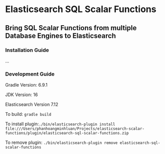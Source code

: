 # Elasticsearch SQL Scalar Functions
## Bring SQL Scalar Functions from multiple Database Engines to Elasticsearch
### Installation Guide
...

### Development Guide
Gradle Version: 6.9.1

JDK Version: 16

Elasticsearch Version 7.12

To build: 
``gradle build``

To install plugin:``./bin/elasticsearch-plugin install file:///Users/phanhoangminhluan/Projects/elasticsearch-scalar-functions/plugin/elasticsearch-sql-scalar-functions.zip``

To remove plugin:
``./bin/elasticsearch-plugin remove elasticsearch-sql-scalar-functions``



